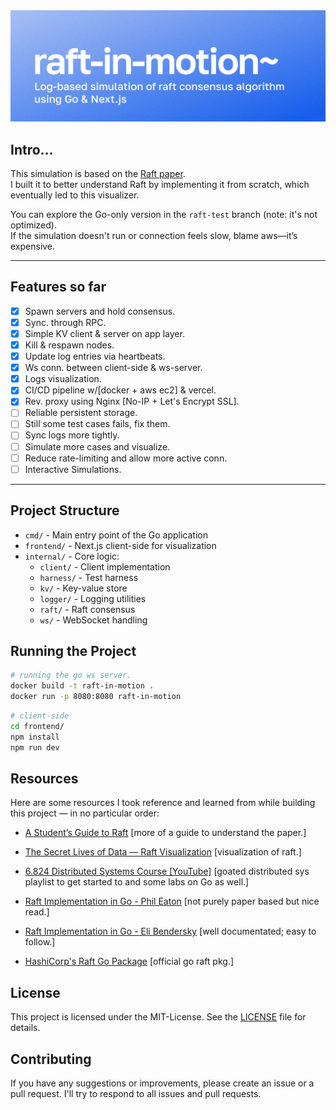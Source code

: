 <a href="https://raft-in-motion.vercel.app">
  <img src="./frontend/public/assets/banner.png" alt="raft-in-motion" />
</a>

## Intro...

This simulation is based on the [Raft paper](https://raft.github.io/raft.pdf).  
I built it to better understand Raft by implementing it from scratch, which eventually led to this visualizer.

You can explore the Go-only version in the `raft-test` branch (note: it's not optimized).</br>
If the simulation doesn't run or connection feels slow, blame aws—it’s expensive.

---

## Features so far 

- [x] Spawn servers and hold consensus.
- [x] Sync. through RPC.
- [x] Simple KV client & server on app layer.
- [x] Kill & respawn nodes.
- [x] Update log entries via heartbeats.
- [x] Ws conn. between client-side & ws-server.
- [x] Logs visualization.
- [x] CI/CD pipeline w/[docker + aws ec2] & vercel.
- [x] Rev. proxy using Nginx [No-IP + Let's Encrypt SSL].
- [ ] Reliable persistent storage.
- [ ] Still some test cases fails, fix them.
- [ ] Sync logs more tightly.
- [ ] Simulate more cases and visualize.
- [ ] Reduce rate-limiting and allow more active conn.
- [ ] Interactive Simulations.

---

## Project Structure

- `cmd/`        - Main entry point of the Go application  
- `frontend/`   - Next.js client-side for visualization  
- `internal/`   - Core logic:  
  - `client/`    - Client implementation  
  - `harness/`   - Test harness  
  - `kv/`        - Key-value store  
  - `logger/`    - Logging utilities  
  - `raft/`      - Raft consensus  
  - `ws/`        - WebSocket handling  

## Running the Project

```bash
# running the go ws server.
docker build -t raft-in-motion .
docker run -p 8080:8080 raft-in-motion
```

```bash
# client-side 
cd frontend/
npm install
npm run dev
```

## Resources

Here are some resources I took reference and learned from while building this project — in no particular order:

- [A Student’s Guide to Raft](https://thesquareplanet.com/blog/students-guide-to-raft/) [more of a guide to understand the paper.]

- [The Secret Lives of Data — Raft Visualization](https://thesecretlivesofdata.com/raft/)  [visualization of raft.]

- [6.824 Distributed Systems Course [YouTube]](https://www.youtube.com/@6.824) [goated distributed sys playlist to get started to and some labs on Go as well.]

- [Raft Implementation in Go - Phil Eaton](https://notes.eatonphil.com/2023-05-25-raft.html) [not purely paper based but nice read.]

- [Raft Implementation in Go - Eli Bendersky](https://eli.thegreenplace.net/2020/implementing-raft-part-0-introduction/) [well documentated; easy to follow.]

- [HashiCorp's Raft Go Package](https://pkg.go.dev/github.com/hashicorp/raft)  [official go raft pkg.]

## License

This project is licensed under the MIT-License. See the [LICENSE](LICENSE) file for details.

## Contributing

If you have any suggestions or improvements, please create an issue or a pull request. I'll try to respond to all issues and pull requests.
